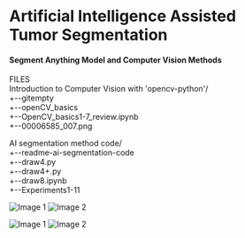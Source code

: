 # Artificial Intelligence Assisted Tumor Segmentation
#### Segment Anything Model and Computer Vision Methods

FILES <br>
Introduction to Computer Vision with 'opencv-python'/ <br>
  +--gitempty <br>
  +--openCV_basics <br>
  +--OpenCV_basics1-7_review.ipynb <br>
  +--00006585_007.png <br>

AI segmentation method code/ <br>
  +--readme-ai-segmentation-code <br>
  +--draw4.py <br>
  +--draw4+.py <br>
  +--draw8.ipynb <br>
  +--Experiments1-11 <br>

  
  
 ![Image 1](https://drive.google.com/uc?id=1pBP8cRUClFpmC9_fXXpOBV_UNvd5b_rw) ![Image 2](https://drive.google.com/uc?id=1t1AQPGbp35pg559giGX2CEpWltME1hb3)

 ![Image 1](https://drive.google.com/uc?id=1aiEnT6KdfLj556S89k85U7EGyB7H3EKT) ![Image 2](https://drive.google.com/uc?id=1ZHrCHStYGPJp6XkSPg7VPo4xuwO3q954) 
